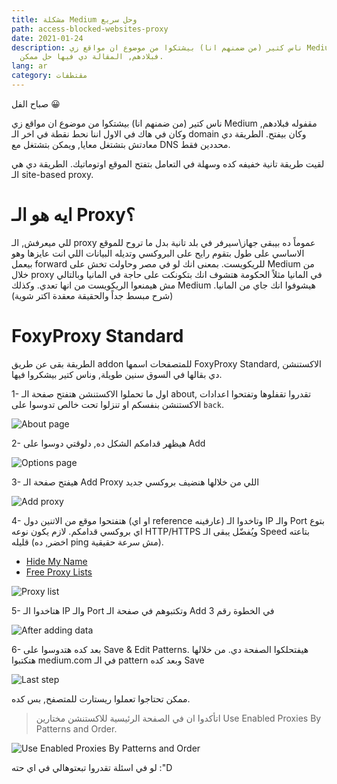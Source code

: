```yaml
---
title: مشكلة Medium وحل سريع
path: access-blocked-websites-proxy
date: 2021-01-24
description: ناس كتير (من ضمنهم انا) بيشتكوا من موضوع ان مواقع زي Medium مقفوله
  فبلادهم, المقالة دي فيها حل ممكن.
lang: ar
category: مقتطفات
---
```

صباح الفل 😀

ناس كتير (من ضمنهم انا) بيشتكوا من موضوع ان مواقع زي Medium مقفوله فبلادهم, وكان في هاك في الاول اننا نحط نقطة في اخر الـ domain وكان بيفتح. الطريقة دي معادتش بتشتغل معايا, ويمكن بتشتغل مع DNS محددين فقط. 

لقيت طريقة تانية خفيفه كده وسهلة في التعامل بتفتح الموقع اوتوماتيك. الطريقة دي هي الـ site-based proxy. 

# ايه هو الـ Proxy؟

للي ميعرفش, الـ proxy عموماً ده بيبقى جهاز\سيرفر في بلد تانية بدل ما تروح للموقع الاساسي على طول بتقوم رايح على البروكسي وتديله البيانات اللي انت عايزها وهو بيعمل forward للريكويست. بمعنى انك لو في مصر وحاولت تخش على Medium من خلال proxy في المانيا مثلاً الحكومة هتشوف انك بتكونكت على حاجة في المانيا وبالتالي مش هيمنعوا الريكويست من انها تعدي. وكذلك Medium هيشوفوا انك جاي من المانيا. (شرح مبسط جداً والحقيقة معقدة اكتر شوية)

# FoxyProxy Standard
الطريقة بقى عن طريق addon للمتصفحات اسمها FoxyProxy Standard, الاكستنشن دي بقالها في السوق سنين طويلة, وناس كتير بيشكروا فيها. 

1- اول ما تحملوا الاكستنشن هتفتح صفحة الـ about, تقدروا تقفلوها وتفتحوا اعدادات الاكستنشن بنفسكم او تنزلوا تحت خالص تدوسوا على `back`.

![About page](https://i.imgur.com/BuJEcVN.png)

2- هيظهر قدامكم الشكل ده, دلوقتي دوسوا على Add 

![Options page](https://i.imgur.com/4GEJjSB.png)

3- هيفتح صفحة الـ Add Proxy اللي من خلالها هنضيف بروكسي جديد

![Add proxy](https://i.imgur.com/hVcEAqu.png)

4- هتفتحوا موقع من الاتنين دول (او اي reference عارفينه) وتاخدوا الـ IP والـ Port بتوع اي بروكسي قدامكم. لازم يكون نوعه HTTP/HTTPS ويُفضّل يبقى الـ Speed بتاعته قليله (اخضر, ده ping مش سرعة حقيقية).

- [Hide My Name](https://hidemy.name/en/proxy-list)
- [Free Proxy Lists](http://www.freeproxylists.net)

![Proxy list](https://i.imgur.com/2BK7joK.png)

5- هتاخدوا الـ IP والـ Port وتكتبوهم في صفحة الـ Add في الخطوة رقم 3

![After adding data](https://i.imgur.com/mwQYhp3.png)

6- بعد كده هتدوسوا على Save & Edit Patterns. هيفتحلكوا الصفحة دي. من خلالها هتكتبوا medium.com في الـ pattern وبعد كده Save

![Last step](https://i.imgur.com/0lMpMNb.png)

ممكن تحتاجوا تعملوا ريستارت للمتصفح, بس كده.  

> اتأكدوا ان في الصفحة الرئيسية للاكستنشن مختارين Use Enabled Proxies By Patterns and Order. 

![Use Enabled Proxies By Patterns and Order](https://i.imgur.com/vD8QCiN.png)

لو في اسئلة تقدروا تبعتوهالي في اي حته :"D